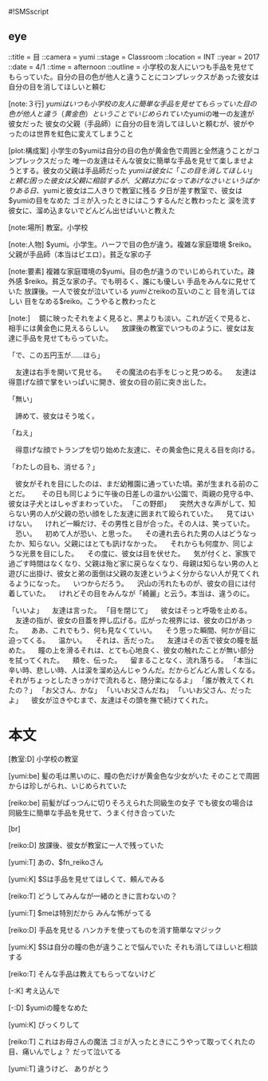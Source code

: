 #!SMSscript

## eye

::title = 目
::camera = yumi
::stage = Classroom
::location = INT
::year = 2017
::date = 4/1
::time = afternoon
::outline = 小学校の友人にいつも手品を見せてもらっていた。自分の目の色が他人と違うことにコンプレックスがあった彼女は自分の目を消してほしいと頼む

[note:３行]
$yumiはいつも小学校の友人に簡単な手品を見せてもらっていた
目の色が他人と違う（黄金色）ということでいじめられていた$yumiの唯一の友達が彼女だった
彼女の父親（手品師）に自分の目を消してほしいと頼むが、彼がやったのは世界を虹色に変えてしまうこと

[plot:構成案]
小学生の$yumiは自分の目の色が黄金色で周囲と全然違うことがコンプレックスだった
唯一の友達はそんな彼女に簡単な手品を見せて楽しませようとする。彼女の父親は手品師だった
$yumiは彼女に「この目を消してほしい」と頼む
困った彼女は父親に相談するが、父親は力になってあげなさいというばかり
ある日、$yumiと彼女は二人きりで教室に残る
夕日が差す教室で、彼女は$yumiの目をなめた
ゴミが入ったときにはこうするんだと教わったと
涙を流す彼女に、溜め込まないでどんどん出せばいいと教えた

[note:場所]
教室。小学校

[note:人物]
$yumi。小学生。ハーフで目の色が違う。複雑な家庭環境
$reiko。父親が手品師（本当はピエロ）。貧乏な家の子

[note:要素]
複雑な家庭環境の$yumi。目の色が違うのでいじめられていた。疎外感
$reiko。貧乏な家の子。でも明るく、誰にも優しい
手品をみんなに見せていた
放課後。一人で彼女が泣いている
$yumiと$reikoの互いのこと
目を消してほしい
目をなめる$reiko。こうやると教わったと

[note:]
　鏡に映ったそれをよく見ると、黒よりも淡い。これが近くで見ると、相手には黄金色に見えるらしい。
　放課後の教室でいつものように、彼女は友達に手品を見せてもらっていた。

「で、この五円玉が……ほら」

　友達は右手を開いて見せる。
　その魔法の右手をじっと見つめる。
　友達は得意げな顔で掌をいっぱいに開き、彼女の目の前に突き出した。

「無い」

　諦めて、彼女はそう呟く。

「ねえ」

　得意げな顔でトランプを切り始めた友達に、その黄金色に見える目を向ける。

「わたしの目も、消せる？」


　彼女がそれを目にしたのは、まだ幼稚園に通っていた頃。弟が生まれる前のことだ。　
　その日も同じように午後の日差しの温かい公園で、両親の見守る中、彼女は子犬とはしゃぎまわっていた。
「この野郎」
　突然大きな声がして、知らない男の人が父親の恐い顔をした友達に囲まれて殴られていた。
　見てはいけない。
　けれど一瞬だけ、その男性と目が合った。その人は、笑っていた。
　恐い。
　初めて人が恐い、と思った。
　その連れ去られた男の人はどうなったか、知らない。父親にはとても訊けなかった。
　それからも何度か、同じような光景を目にした。
　その度に、彼女は目を伏せた。
　気が付くと、家族で過ごす時間はなくなり、父親は殆ど家に戻らなくなり、母親は知らない男の人と遊びに出掛け、彼女と弟の面倒は父親の友達というよく分からない人が見てくれるようになった。
　いつからだろう。
　沢山の汚れたものが、彼女の目には付着していた。
　けれどその目をみんなが「綺麗」と云う。本当は、違うのに。

「いいよ」
　友達は言った。
「目を閉じて」
　彼女はそっと呼吸を止める。
　友達の指が、彼女の目蓋を押し広げる。広がった視界には、彼女の口があった。
　ああ、これでもう、何も見なくていい。
　そう思った瞬間、何かが目に迫ってくる。
　温かい。
　それは、舌だった。
　友達はその舌で彼女の瞳を舐めた。
　瞳の上を滑るそれは、とても心地良く、彼女の触れたことが無い部分を拭ってくれた。
　頬を、伝った。
　留まることなく、流れ落ちる。
「本当に辛い時、悲しい時、人は涙を溜め込んじゃうんだ。だからどんどん苦しくなる。それがちょっとしたきっかけで流れると、随分楽になるよ」
「誰が教えてくれたの？」
「お父さん、かな」
「いいお父さんだね」
「いいお父さん、だったよ」
　彼女が泣きやむまで、友達はその頭を撫で続けてくれた。


# 本文

[教室:D]
小学校の教室

[yumi:be]
髪の毛は黒いのに、瞳の色だけが黄金色な少女がいた
そのことで周囲からは珍しがられ、いじめられていた

[reiko:be]
前髪がぱっつんに切りそろえられた同級生の女子
でも彼女の場合は同級生に簡単な手品を見せて、うまく付き合っていた

[br]

[reiko:D]
放課後、彼女が教室に一人で残っていた

[yumi:T]
あの、$fn_reikoさん

[yumi:K]
$Sは手品を見せてほしくて、頼んでみる

[reiko:T]
どうしてみんなが一緒のときに言わないの？

[yumi:T]
$meは特別だから
みんな怖がってる

[reiko:D]
手品を見せる
ハンカチを使ってものを消す簡単なマジック

[yumi:K]
$Sは自分の瞳の色が違うことで悩んでいた
それも消してほしいと相談する

[reiko:T]
そんな手品は教えてもらってないけど

[-:K]
考え込んで

[-:D]
$yumiの瞳をなめた

[yumi:K]
びっくりして

[reiko:T]
これはお母さんの魔法
ゴミが入ったときにこうやって取ってくれたの
目、痛いんでしょ？
だって泣いてる

[yumi:T]
違うけど、
ありがとう

